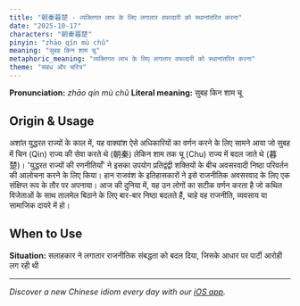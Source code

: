 ```yaml
---
title: "朝秦暮楚 - व्यक्तिगत लाभ के लिए लगातार वफादारी को स्थानांतरित करना"
date: "2025-10-17"
characters: "朝秦暮楚"
pinyin: "zhāo qín mù chǔ"
meaning: "सुबह किन शाम चू"
metaphoric_meaning: "व्यक्तिगत लाभ के लिए लगातार वफादारी को स्थानांतरित करना"
theme: "संबंध और चरित्र"
---
```


**Pronunciation:** *zhāo qín mù chǔ*
**Literal meaning:** सुबह किन शाम चू

## Origin & Usage

अशांत युद्धरत राज्यों के काल में, यह वाक्यांश ऐसे अधिकारियों का वर्णन करने के लिए सामने आया जो सुबह में चिन (Qin) राज्य की सेवा करते थे (朝秦) लेकिन शाम तक चू (Chu) राज्य में बदल जाते थे (暮楚)। 'युद्धरत राज्यों की रणनीतियाँ' ने इसका उपयोग प्रतिद्वंद्वी शक्तियों के बीच अवसरवादी निष्ठा परिवर्तन की आलोचना करने के लिए किया। हान राजवंश के इतिहासकारों ने इसे राजनीतिक अवसरवाद के लिए एक संक्षिप्त रूप के तौर पर अपनाया। आज की दुनिया में, यह उन लोगों का सटीक वर्णन करता है जो कथित विजेताओं के साथ तालमेल बिठाने के लिए बार-बार निष्ठा बदलते हैं, चाहे वह राजनीति, व्यवसाय या सामाजिक दायरे में हो।

## When to Use

**Situation:** सलाहकार ने लगातार राजनीतिक संबद्धता को बदल दिया, जिसके आधार पर पार्टी आरोही लग रही थी

---

*Discover a new Chinese idiom every day with our [iOS app](https://apps.apple.com/us/app/daily-chinese-idioms/id6740611324).*
